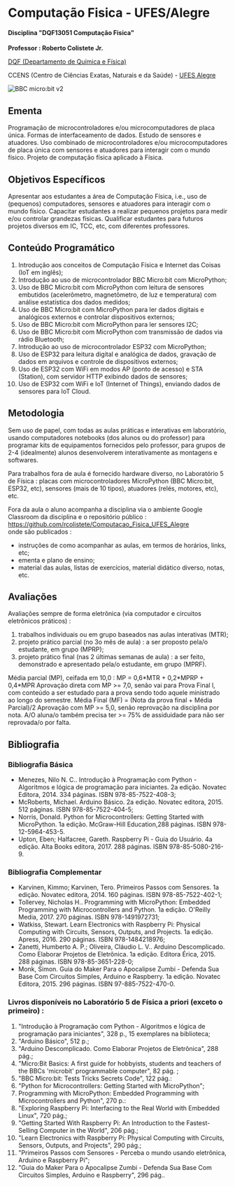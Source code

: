 # Computação Fisica - UFES/Alegre

#### Disciplina "DQF13051 Computação Fisica"

**Professor : Roberto Colistete Jr.**

[DQF (Departamento de Química e Física)](http://alegre.ufes.br/ccens/departamento-de-quimica-e-fisica)

CCENS (Centro de Ciências Exatas, Naturais e da Saúde) - [UFES Alegre](http://alegre.ufes.br/)

![BBC micro:bit v2](https://cdn.sanity.io/images/ajwvhvgo/production/4de361b622ac9bf5e8b9c3109a3935dd47b96167-1490x609.png)

## Ementa

Programação de microcontroladores e/ou microcomputadores de placa única. Formas de interfaceamento de dados. Estudo de sensores e atuadores. Uso combinado de microcontroladores e/ou microcomputadores de placa única com sensores e atuadores para interagir com o mundo físico. Projeto de computação física aplicado à Física.

## Objetivos Específicos

Apresentar aos estudantes a área de Computação Física, i.e., uso de (pequenos) computadores, sensores e atuadores para interagir com o mundo físico. Capacitar estudantes a realizar pequenos projetos para medir e/ou controlar grandezas físicas. Qualificar estudantes para futuros projetos diversos em IC, TCC, etc, com diferentes professores.

## Conteúdo Programático

1. Introdução aos conceitos de Computação Física e Internet das Coisas (IoT em inglês);
2. Introdução ao uso de microcontrolador BBC Micro:bit com MicroPython;
3. Uso de BBC Micro:bit com MicroPython com leitura de sensores embutidos (acelerômetro, magnetômetro, de luz e temperatura) com análise estatística dos dados medidos;
4. Uso de BBC Micro:bit com MicroPython para ler dados digitais e analógicos externos e controlar dispositivos externos;
5. Uso de BBC Micro:bit com MicroPython para ler sensores I2C;
6. Uso de BBC Micro:bit com MicroPython com transmissão de dados via rádio Bluetooth;
7. Introdução ao uso de microcontrolador ESP32 com MicroPython;
8. Uso de ESP32 para leitura digital e analógica de dados, gravação de dados em arquivos e controle de dispositivos externos;
9. Uso de ESP32 com WiFi em modos AP (ponto de acesso) e STA (Station), com servidor HTTP exibindo dados de sensores;
10. Uso de ESP32 com WiFi e IoT (Internet of Things), enviando dados de sensores para IoT Cloud.

## Metodologia

Sem uso de papel, com todas as aulas práticas e interativas em laboratório, usando computadores notebooks (dos alunos ou do professor) para programar kits de equipamentos fornecidos pelo professor, para grupos de 2-4 (idealmente) alunos desenvolverem interativamente as montagens e softwares.

Para trabalhos fora de aula é fornecido hardware diverso, no Laboratório 5 de Física : placas com microcontroladores MicroPython (BBC Micro:bit, ESP32, etc), sensores (mais de 10 tipos), atuadores (relés, motores, etc), etc.

Fora da aula o aluno acompanha a disciplina via o ambiente Google Classroom da disciplina e o repositório público :  
https://github.com/rcolistete/Computacao_Fisica_UFES_Alegre  
onde são publicados :

- instruções de como acompanhar as aulas, em termos de horários, links, etc;
- ementa e plano de ensino;
- material das aulas, listas de exercícios, material didático diverso, notas, etc.

## Avaliações

Avaliações sempre de forma eletrônica (via computador e circuitos eletrônicos práticos) :
1. trabalhos individuais ou em grupo baseados nas aulas interativas (MTR);
2. projeto prático parcial (no 3o mês de aula) : a ser proposto pela/o estudante, em grupo (MPRP);
3. projeto prático final (nas 2 últimas semanas de aula) : a ser feito, demonstrado e apresentado pela/o estudante, em grupo (MPRF).

Média parcial (MP), ceifada em 10,0 : MP = 0,6\*MTR + 0,2\*MPRP + 0,4\*MPR
Aprovação direta com MP >= 7,0, senão vai para Prova Final l, com conteúdo a ser estudado para a
prova sendo todo aquele ministrado ao longo do semestre.
Média Final (MF) = (Nota da prova final + Média Parcial)/2
Aprovação com MP >= 5,0, senão reprovação na disciplina por nota.
A/O aluna/o também precisa ter >= 75% de assiduidade para não ser reprovada/o por falta.

## Bibliografia

### Bibliografia Básica

- Menezes, Nilo N. C.. Introdução à Programação com Python - Algoritmos e lógica de programação para iniciantes. 2a edição. Novatec Editora, 2014. 334 páginas. ISBN 978-85-7522-408-3;
- McRoberts, Michael. Arduino Básico. 2a edição. Novatec editora, 2015. 512 páginas. ISBN 978-85-7522-404-5;
- Norris, Donald. Python for Microcontrollers: Getting Started with MicroPython. 1a edição. McGraw-Hill Education,288 páginas. ISBN 978-12-5964-453-5.
- Upton, Eben; Halfacree, Gareth. Raspberry Pi - Guia do Usuário. 4a edição. Alta Books editora, 2017. 288 páginas. ISBN 978-85-5080-216-9.

### Bibliografia Complementar

- Karvinen, Kimmo; Karvinen, Tero. Primeiros Passos com Sensores. 1a edição. Novatec editora, 2014. 160 páginas. ISBN 978-85-7522-402-1;
- Tollervey, Nicholas H.. Programming with MicroPython: Embedded Programming with Microcontrollers and Python. 1a edição. O'Reilly Media, 2017. 270 páginas. ISBN 978-1491972731;
- Watkiss, Stewart. Learn Electronics with Raspberry Pi: Physical Computing with Circuits, Sensors, Outputs, and Projects. 1a edição. Apress, 2016. 290 páginas. ISBN 978-1484218976;
- Zanetti, Humberto A. P.; Oliveira, Cláudio L. V.. Arduino Descomplicado. Como Elaborar Projetos de Eletrônica. 1a edição. Editora Érica, 2015. 288 páginas. ISBN 978-85-3651-228-0;
- Monk, Simon. Guia do Maker Para o Apocalipse Zumbi - Defenda Sua Base Com Circuitos Simples, Arduino e Raspberry. 1a edição. Novatec Editora, 2015. 296 páginas. ISBN 97-885-7522-470-0.

### Livros disponíveis no Laboratório 5 de Física a priori (exceto o primeiro) :

1) "Introdução à Programação com Python - Algoritmos e lógica de programação para iniciantes", 328 p., 15 exemplares na biblioteca;
2) "Arduino Básico", 512 p.;
3) "Arduino Descomplicado. Como Elaborar Projetos de Eletrônica", 288 pág.;
4) "Micro:Bit Basics: A first guide for hobbyists, students and teachers of the BBCs 'microbit' programmable computer", 82 pág. ;
5) "BBC Micro:bit: Tests Tricks Secrets Code", 122 pág.:
6) "Python for Microcontrollers: Getting Started with MicroPython";
7) Programming with MicroPython: Embedded Programming with Microcontrollers and Python", 270 p.:
8) "Exploring Raspberry Pi: Interfacing to the Real World with Embedded Linux", 720 pág.;
9) "Getting Started With Raspberry Pi: An Introduction to the Fastest-Selling Computer in the World", 206 pág.;
10) "Learn Electronics with Raspberry Pi: Physical Computing with Circuits, Sensors, Outputs, and Projects", 290 pág.;
11) "Primeiros Passos com Sensores - Perceba o mundo usando eletrônica, Arduino e Raspberry Pi";
12) "Guia do Maker Para o Apocalipse Zumbi - Defenda Sua Base Com Circuitos Simples, Arduino e Raspberry", 296 pág..
